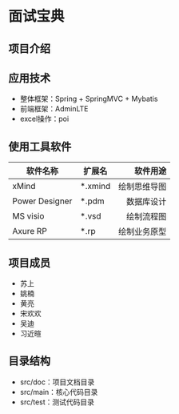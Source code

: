 # 面试宝典

## 项目介绍

## 应用技术

* 整体框架：Spring + SpringMVC + Mybatis
* 前端框架：AdminLTE
* excel操作：poi

## 使用工具软件

|软件名称|扩展名|软件用途|
|--|--|--:|
| xMind|*.xmind|绘制思维导图|
| Power Designer|*.pdm|数据库设计|
| MS visio|*.vsd|绘制流程图|
| Axure RP|*.rp|绘制业务原型|

## 项目成员

* 苏上
* 姚楠
* 黄亮
* 宋欢欢
* 吴迪
* 习近暄




## 目录结构

* src/doc：项目文档目录
* src/main：核心代码目录
* src/test：测试代码目录
